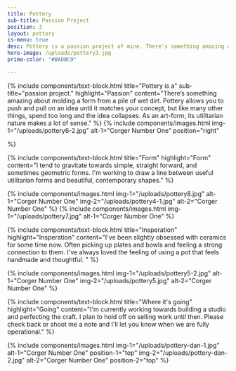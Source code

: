 ```yaml
---
title: Pottery
sub-title: Passion Project
position: 3
layout: pottery
is-menu: true
desc: Pottery is a passion project of mine. There's something amazing about molding a form from nothing and as an art-form, it's utilitarian nature makes a lot of sense to me.
hero-image: /uploads/pottery3.jpg
prime-color: "#BADBC9"

---
```


{% include components/text-block.html
    title="Pottery is a"
    sub-title="passion project."
    highlight="Passion"
    content="There’s something amazing about molding a form from a pile of wet dirt. Pottery allows you to push and pull on an idea until it matches your concept, but like many other things, spend too long and the idea collapses. As an art-form, its utilitarian nature makes a lot of sense."
%}
{% include components/images.html
    img-1="/uploads/pottery6-2.jpg"
    alt-1="Corger Number One"
    position="right"

%}

{% include components/text-block.html
    title="Form"
    highlight="Form"
    content="I tend to gravitate towards simple, straight forward, and sometimes geometric forms. I'm working to draw a line between useful utilitarian forms and beautiful, contemporary shapes."
%}

{% include components/images.html
    img-1="/uploads/pottery8.jpg"
    alt-1="Corger Number One"
    img-2="/uploads/pottery4-1.jpg"
    alt-2="Corger Number One"
%}
{% include components/images.html
    img-1="/uploads/pottery7.jpg"
    alt-1="Corger Number One"
%}

{% include components/text-block.html
    title="Insperation"
    highlight="Insperation"
    content="I've been slightly obsessed with ceramics for some time now. Often picking up plates and bowls and feeling a strong connection to them. I've always loved the feeling of using a pot that feels handmade and thoughtful.  "
%}

{% include components/images.html
    img-1="/uploads/pottery5-2.jpg"
    alt-1="Corger Number One"
    img-2="/uploads/pottery5.jpg"
    alt-2="Corger Number One"
%}

{% include components/text-block.html
    title="Where it's going"
    highlight="Going"
    content="I'm currently working towards building a studio and perfecting the craft. I plan to hold off on selling work until then. Please check back or shoot me a note and I'll let you know when we are fully operational."
%}

{% include components/images.html
    img-1="/uploads/pottery-dan-1.jpg"
    alt-1="Corger Number One"
    position-1="top"
    img-2="/uploads/pottery-dan-2.jpg"
    alt-2="Corger Number One"
    position-2="top"
%}
